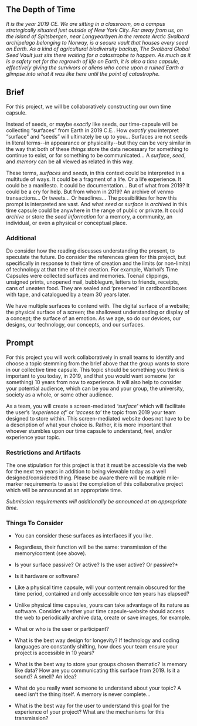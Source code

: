 ## The Depth of Time 

*It is the year 2019 CE. We are sitting in a classroom, on a campus strategically situated just outside of New York City. Far away from us, on the island of Spitsbergen, near Longyearbyen in the remote Arctic Svalbard archipelago belonging to Norway, is a secure vault that houses every seed on Earth. As a kind of agricultural biodiversity backup, The Svalbard Global Seed Vault just sits there waiting for a catastrophe to happen. As much as it is a safety net for the regrowth of life on Earth, it is also a time capsule, effectively giving the survivors or aliens who come upon a ruined Earth a glimpse into what it was like here until the point of catastrophe.* 

## Brief

For this project, we will be collaboratively constructing our own time capsule. 

Instead of seeds, or maybe *exactly* like seeds, our time-capsule will be collecting “surfaces” from Earth in 2019 C.E.. How *exactly* you interpret “surface” and “seeds” will ultimately be up to you… Surfaces are not seeds in literal terms--in appearance or physicality--but they can be very similar in the way that both of these *things* store the data necessary for something to continue to exist, or for something to be communicated… A *surface*, *seed*, and *memory* can be all viewed as related in this way.

These terms, *surfaces* and *seeds*, in this context could be interpreted in a multitude of ways. It could be a fragment of a life. Or a life experience. It could be a manifesto. It could be documentation… But of what from 2019? It could be a cry for help. But from whom in 2019? An archive of venmo transactions… Or tweets… Or headlines… The possibilities for how this prompt is interpreted are vast. And what *seed* or *surface* is *archived* in this time capsule could be anywhere in the range of public or private. It could *archive* or store the *seed information* for a memory, a community, an individual, or even a physical or conceptual place.

### Additional

Do consider how the reading discusses understanding the present, to speculate the future. Do consider the references given for this project, but specifically in response to their time of creation and the limits (or non-limits) of technology at that time of their creation. For example, Warhol’s Time Capsules were collected surfaces and memories. Toenail clippings, unsigned prints, unopened mail, bubblegum, letters to friends, receipts, cans of uneaten food. They are sealed and ‘preserved’ in cardboard boxes with tape, and catalogued by a team 30 years later. 

We have multiple surfaces to contend with. The digital surface of a website; the physical surface of a screen; the shallowest understanding or display of a concept; the surface of an emotion. As we age, so do our devices, our designs, our technology, our concepts, and our surfaces.

## Prompt

For this project you will work collaboratively in small teams to identify and choose a topic stemming from the brief above that the group wants to store in our collective time capsule. This topic should be something you think is important to you today, in 2019, and that you would want someone (or something) 10 years from now to experience. It will also help to consider your potential audience, which can be you and your group, the university, society as a whole, or some other audience.

As a team, you will create a screen-mediated *‘surface’* which will facilitate the user’s *‘experience of’* or *‘access to’* the topic from 2019 your team designed to store within. This screen-mediated website does not have to be a description of what your choice is. Rather, it is more important that whoever stumbles upon our time capsule to understand, feel, and/or experience your topic.

### Restrictions and Artifacts

The one stipulation for this project is that it must be accessible via the web for the next ten years in addition to being viewable today as a well designed/considered thing. Please be aware there will be multiple mile-marker requirements to assist the completion of this collaborative project which will be announced at an appropriate time.

*Submission requirements will additionally be announced at an appropriate time.*

### Things To Consider

- You can consider these surfaces as interfaces if you like.

- Regardless, their function will be the same: transmission of the memory/content (see above).

- Is your surface passive? Or active? Is the user active? Or passive?*

- Is it hardware or software?

- Like a physical time capsule, will your content remain obscured for the time period, contained and only accessible once ten years has elapsed?

- Unlike physical time capsules, yours can take advantage of its nature as software. Consider whether your time capsule-website should access the web to periodically archive data, create or save images, for example.

- What or who is the user or participant? 

- What is the best way design for longevity? If technology and coding languages are constantly shifting, how does your team ensure your project is accessible in 10 years?

- What is the best way to store your groups chosen thematic? Is memory like data? How are you communicating this surface from 2019. Is it a sound? A smell? An idea?

- What do you really want someone to understand about your topic? A seed isn’t the thing itself. A memory is never complete…

- What is the best way for the user to understand this goal for the experience of your project? What are the mechanisms for this transmission?
